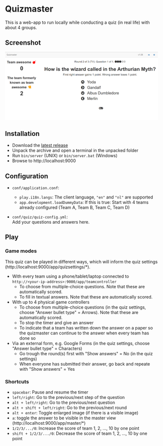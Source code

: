 Quizmaster
===============

This is a web-app to run locally while conducting a quiz (in real life) with about 4 groups.

## Screenshot

![screenshot](screenshot.png "Screenshot")

## Installation

- Download the [latest release](https://github.com/nymanjens/quizmaster/releases)
- Unpack the archive and open a terminal in the unpacked folder
- Run `bin/server` (UNIX) or `bin/server.bat` (Windows)
- Browse to http://localhost:9000

## Configuration

- `conf/application.conf`:
    - `play.i18n.langs`: The client language, `"en"` and `"nl"` are supported
    - `app.development.loadDummyData`: If this is true: Start with 4 teams already configured (Team A, Team B, Team C, Team D)

- `conf/quiz/quiz-config.yml`:<br>
  Add your questions and answers here.

## Play

### Game modes

This quiz can be played in different ways, which will inform the quiz settings (http://localhost:9000/app/quizsettings/*).

- With every team using a phone/tablet/laptop connected to `http://<your-ip-address>:9000/app/teamcontroller`
    - To choose from multiple-choice questions. Note that these are automatically scored.
    - To fill in textual answers. Note that these are automatically scored.
- With up to 4 physical game controllers
    - To choose from multiple-choice questions (in the quiz settings, choose "Answer bullet type" = Arrows). Note that these are automatically scored.
    - To stop the timer and give an answer
    - To indicate that a team has written down the answer on a paper so the quizmaster can continue to the answer when every team has done so
- Via an external form, e.g. Google Forms (in the quiz settings, choose "Answer bullet type" = Characters)
    - Go trough the round(s) first with "Show answers" = No (in the quiz settings)
    - When everyone has submitted their answer, go back and repeate with "Show answers" = Yes

### Shortcuts

- `spacebar`: Pause and resume the timer
- `left/right`: Go to the previous/next step of the question
- `alt + left/right`: Go to the previous/next question
- `alt + shift + left/right`: Go to the previous/next round
- `alt + enter`: Toggle enlarged image (if there is a visible image)
- `a`: toggle the answer to be visible in the master view (http://localhost:9000/app/master/*)
- `1/2/3/.../0`: Increase the score of team 1, 2, ..., 10 by one point
- `shift + 1/2/3/.../0`: Decrease the score of team 1, 2, ..., 10 by one point

